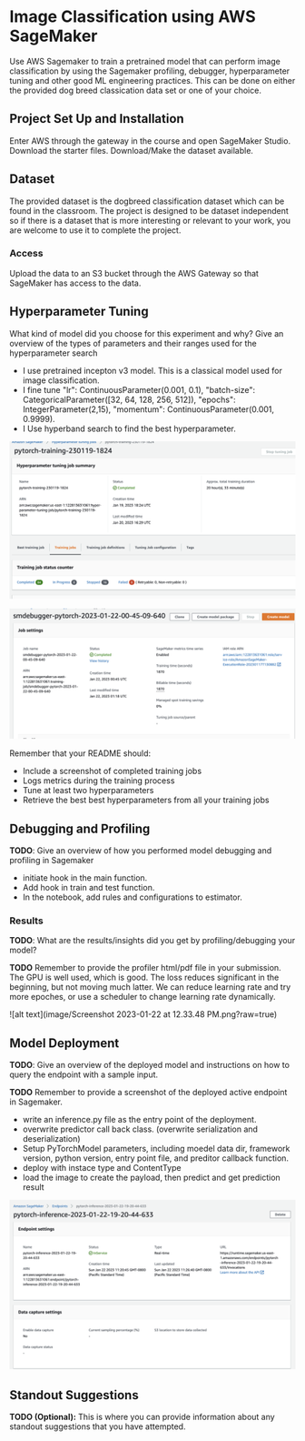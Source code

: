 # Image Classification using AWS SageMaker

Use AWS Sagemaker to train a pretrained model that can perform image classification by using the Sagemaker profiling, debugger, hyperparameter tuning and other good ML engineering practices. This can be done on either the provided dog breed classication data set or one of your choice.

## Project Set Up and Installation
Enter AWS through the gateway in the course and open SageMaker Studio. 
Download the starter files.
Download/Make the dataset available. 

## Dataset
The provided dataset is the dogbreed classification dataset which can be found in the classroom.
The project is designed to be dataset independent so if there is a dataset that is more interesting or relevant to your work, you are welcome to use it to complete the project.

### Access
Upload the data to an S3 bucket through the AWS Gateway so that SageMaker has access to the data. 

## Hyperparameter Tuning
What kind of model did you choose for this experiment and why? Give an overview of the types of parameters and their ranges used for the hyperparameter search
* I use pretrained incepton v3 model. This is a classical model used for image classification. 
* I fine tune "lr": ContinuousParameter(0.001, 0.1), "batch-size": CategoricalParameter([32, 64, 128, 256, 512]), "epochs": IntegerParameter(2,15), "momentum": ContinuousParameter(0.001, 0.9999). 
* I Use hyperband search to find the best hyperparameter.

![alt text](image/hyperparameter_tune_job.png?raw=true)

![alt text](image/train_with_debugger.png?raw=true)

Remember that your README should:
- Include a screenshot of completed training jobs
- Logs metrics during the training process
- Tune at least two hyperparameters
- Retrieve the best best hyperparameters from all your training jobs

## Debugging and Profiling
**TODO**: Give an overview of how you performed model debugging and profiling in Sagemaker
* initiate hook in the main function. 
* Add hook in train and test function. 
* In the notebook, add rules and configurations to estimator.

### Results
**TODO**: What are the results/insights did you get by profiling/debugging your model?

**TODO** Remember to provide the profiler html/pdf file in your submission.
The GPU is well used, which is good. The loss reduces significant in the beginning, but not moving much latter. We can reduce learning rate and try more epoches, or use a scheduler to change learning rate dynamically. 

![alt text](image/Screenshot 2023-01-22 at 12.33.48 PM.png?raw=true)

## Model Deployment
**TODO**: Give an overview of the deployed model and instructions on how to query the endpoint with a sample input.

**TODO** Remember to provide a screenshot of the deployed active endpoint in Sagemaker.
* write an inference.py file as the entry point of the deployment. 
* overwrite predictor call back class. (overwrite serialization and deserialization)
* Setup PyTorchModel parameters, including moedel data dir, framework version, python version, entry point file, and preditor callback function. 
* deploy with instace type and ContentType
* load the image to create the payload, then predict and get prediction result

![alt text](image/endpoint.png?raw=true)

## Standout Suggestions
**TODO (Optional):** This is where you can provide information about any standout suggestions that you have attempted.
